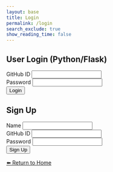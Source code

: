 ```yaml
---
layout: base
title: Login
permalink: /login
search_exclude: true
show_reading_time: false 
---
```


<div class="min-h-screen bg-black flex items-center justify-center px-4 py-12">
  <div class="grid grid-cols-1 md:grid-cols-2 gap-10 w-full max-w-5xl">
    <!-- Login Card -->
    <div class="bg-blue-900 rounded-lg shadow-lg p-8">
      <h2 class="text-2xl font-bold mb-6 text-white">User Login (Python/Flask)</h2>
      <form id="pythonForm" onsubmit="pythonLogin(); return false;" class="space-y-5">
        <div>
          <label for="uid" class="block text-gray-300 font-semibold mb-1">GitHub ID</label>
          <input type="text" id="uid" name="uid" required class="w-full p-2 border rounded-md focus:ring focus:ring-blue-300 text-black">
        </div>
        <div>
          <label for="password" class="block text-gray-300 font-semibold mb-1">Password</label>
          <input type="password" id="password" name="password" required class="w-full p-2 border rounded-md focus:ring focus:ring-blue-300 text-black">
        </div>
        <button type="submit" class="w-full bg-blue-600 text-white py-2 rounded-md hover:bg-blue-700 transition">Login</button>
        <p id="message" class="text-red-600 text-sm font-medium"></p>
      </form>
    </div>
    <!-- Signup Card -->
    <div class="bg-blue-900 rounded-lg shadow-lg p-8">
      <h2 class="text-2xl font-bold mb-6 text-white">Sign Up</h2>
      <form id="signupForm" onsubmit="signup(); return false;" class="space-y-5">
        <div>
          <label for="name" class="block text-gray-300 font-semibold mb-1">Name</label>
          <input type="text" id="name" name="name" required class="w-full p-2 border rounded-md focus:ring focus:ring-green-300 text-black">
        </div>
        <div>
          <label for="signupUid" class="block text-gray-300 font-semibold mb-1">GitHub ID</label>
          <input type="text" id="signupUid" name="signupUid" required class="w-full p-2 border rounded-md focus:ring focus:ring-green-300 text-black">
        </div>
        <div>
          <label for="signupPassword" class="block text-gray-300 font-semibold mb-1">Password</label>
          <input type="password" id="signupPassword" name="signupPassword" required class="w-full p-2 border rounded-md focus:ring focus:ring-green-300 text-black">
        </div>
        <button type="submit" class="w-full bg-green-600 text-white py-2 rounded-md hover:bg-green-700 transition">Sign Up</button>
        <p id="signupMessage" class="text-green-600 text-sm font-medium"></p>
      </form>
    </div>
    <!-- Return Home Button -->
    <div class="w-full text-center mt-8">
    <a href="{{ site.baseurl }}/" class="inline-block bg-blue-800 text-gray-300 px-4 py-2 rounded hover:bg-blue-700 transition">
        ⬅️ Return to Home
    </a>
    </div>
  </div>
</div>

<script type="module">
    import { login, pythonURI, fetchOptions } from '{{site.baseurl}}/assets/js/api/config.js';

    // Function to handle Python login
    window.pythonLogin = function() {
        const options = {
            URL: `${pythonURI}/api/authenticate`,
            callback: pythonDatabase,
            message: "message",
            method: "POST",
            cache: "no-cache",
            body: {
                uid: document.getElementById("uid").value,
                password: document.getElementById("password").value,
            }
        };
        login(options);
    }

    // Function to handle signup
    window.signup = function() {
    const signupButton = document.querySelector(".signup-card button");

    // Disable the button and change its color
    signupButton.disabled = true;
    signupButton.style.backgroundColor = '#d3d3d3'; // Light gray to indicate disabled state

    const signupOptions = {
        URL: `${pythonURI}/api/user`,
        method: "POST",
        cache: "no-cache",
        body: {
            name: document.getElementById("name").value,
            uid: document.getElementById("signupUid").value,
            password: document.getElementById("signupPassword").value,
        }
    };

    fetch(signupOptions.URL, {
        method: signupOptions.method,
        headers: {
            "Content-Type": "application/json"
        },
        body: JSON.stringify(signupOptions.body)
    })
    .then(response => {
        if (!response.ok) {
            throw new Error(`Signup failed: ${response.status}`);
        }
        return response.json();
    })
    .then(data => {
        document.getElementById("signupMessage").textContent = "Signup successful!";
        // Optionally redirect to login page or handle as needed
        // window.location.href = '{{site.baseurl}}/';
    })
    .catch(error => {
        console.error("Signup Error:", error);
        document.getElementById("signupMessage").textContent = `Signup Error: ${error.message}`;
        // Re-enable the button if there is an error
        signupButton.disabled = false;
        signupButton.style.backgroundColor = ''; // Reset to default color
    });
}

    // Function to fetch and display Python data
    function pythonDatabase() {
        const URL = `${pythonURI}/api/id`;

        fetch(URL, fetchOptions)
            .then(response => {
                if (!response.ok) {
                    throw new Error(`Flask server response: ${response.status}`);
                }
                return response.json();
            })
            .then(data => {
                window.location.href = '{{site.baseurl}}/';
            })
            .catch(error => {
                console.error("Python Database Error:", error);
                const errorMsg = `Python Database Error: ${error.message}`;
            });
    }
</script>
